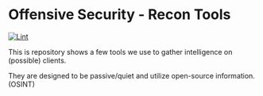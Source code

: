 # Offensive Security - Recon Tools

[![Lint](https://github.com/O-X-L/offsec-recon/actions/workflows/lint.yml/badge.svg)](https://github.com/O-X-L/offsec-recon/actions/workflows/lint.yml)

This is repository shows a few tools we use to gather intelligence on (possible) clients.

They are designed to be passive/quiet and utilize open-source information. (OSINT)

